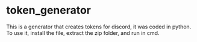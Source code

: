 # token_generator
This is a generator that creates tokens for discord, it was coded in python.
To use it, install the file, extract the zip folder, and run in cmd.
